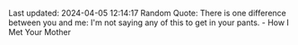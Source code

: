 Last updated: 2024-04-05 12:14:17
Random Quote: There is one difference between you and me: I'm not saying any of this to get in your pants. - How I Met Your Mother